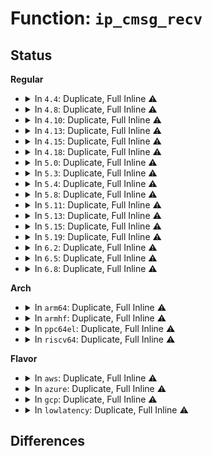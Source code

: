 # Function: <code>ip_cmsg_recv</code>

## Status
<b>Regular</b>
<ul>
<li>
<details>
<summary>In <code>4.4</code>: Duplicate, Full Inline ⚠️</summary>

**Collision:** Static Duplication

**Inline:** Full

**Transformation:** False

**Instances:**

```
In net/ipv4/ip_sockglue.c (ffffffff81761dd7)
Location: include/net/ip.h:576
Inline: True
Inline callers:
  - net/ipv4/ip_sockglue.c:ip_recv_error
```
```
In net/ipv4/raw.c (ffffffff8178469a)
Location: include/net/ip.h:576
Inline: True
Inline callers:
  - net/ipv4/raw.c:raw_recvmsg
```
```
In net/ipv4/ping.c (ffffffff817a3629)
Location: include/net/ip.h:576
Inline: True
Inline callers:
  - net/ipv4/ping.c:ping_recvmsg
```
```
In net/ipv6/udp.c (ffffffff817e317e)
Location: include/net/ip.h:576
Inline: True
Inline callers:
  - net/ipv6/udp.c:udpv6_recvmsg
```
```
In net/ipv6/datagram.c (ffffffff817f5a5a)
Location: include/net/ip.h:576
Inline: True
Inline callers:
  - net/ipv6/datagram.c:ipv6_recv_error
```
</details>
</li>
<li>
<details>
<summary>In <code>4.8</code>: Duplicate, Full Inline ⚠️</summary>

**Collision:** Static Duplication

**Inline:** Full

**Transformation:** False

**Instances:**

```
In net/ipv4/ip_sockglue.c (ffffffff817cdfe0)
Location: include/net/ip.h:572
Inline: True
Inline callers:
  - net/ipv4/ip_sockglue.c:ip_recv_error
```
```
In net/ipv4/raw.c (ffffffff817f1c5a)
Location: include/net/ip.h:572
Inline: True
Inline callers:
  - net/ipv4/raw.c:raw_recvmsg
```
```
In net/ipv4/ping.c (ffffffff81810668)
Location: include/net/ip.h:572
Inline: True
Inline callers:
  - net/ipv4/ping.c:ping_recvmsg
```
```
In net/ipv6/udp.c (ffffffff8185178a)
Location: include/net/ip.h:572
Inline: True
Inline callers:
  - net/ipv6/udp.c:udpv6_recvmsg
```
```
In net/ipv6/datagram.c (ffffffff81864a8e)
Location: include/net/ip.h:572
Inline: True
Inline callers:
  - net/ipv6/datagram.c:ipv6_recv_error
```
</details>
</li>
<li>
<details>
<summary>In <code>4.10</code>: Duplicate, Full Inline ⚠️</summary>

**Collision:** Static Duplication

**Inline:** Full

**Transformation:** False

**Instances:**

```
In net/ipv4/ip_sockglue.c (ffffffff817fdd40)
Location: include/net/ip.h:602
Inline: True
Inline callers:
  - net/ipv4/ip_sockglue.c:ip_recv_error
```
```
In net/ipv4/raw.c (ffffffff81822a4a)
Location: include/net/ip.h:602
Inline: True
Inline callers:
  - net/ipv4/raw.c:raw_recvmsg
```
```
In net/ipv4/ping.c (ffffffff81841b68)
Location: include/net/ip.h:602
Inline: True
Inline callers:
  - net/ipv4/ping.c:ping_recvmsg
```
```
In net/ipv6/datagram.c (ffffffff8189717d)
Location: include/net/ip.h:602
Inline: True
Inline callers:
  - net/ipv6/datagram.c:ipv6_recv_error
```
</details>
</li>
<li>
<details>
<summary>In <code>4.13</code>: Duplicate, Full Inline ⚠️</summary>

**Collision:** Static Duplication

**Inline:** Full

**Transformation:** False

**Instances:**

```
In net/ipv4/ip_sockglue.c (ffffffff8181e238)
Location: include/net/ip.h:614
Inline: True
Inline callers:
  - net/ipv4/ip_sockglue.c:ip_recv_error
```
```
In net/ipv4/raw.c (ffffffff818436b2)
Location: include/net/ip.h:614
Inline: True
Inline callers:
  - net/ipv4/raw.c:raw_recvmsg
```
```
In net/ipv4/ping.c (ffffffff8186331f)
Location: include/net/ip.h:614
Inline: True
Inline callers:
  - net/ipv4/ping.c:ping_recvmsg
```
```
In net/ipv6/datagram.c (ffffffff818bd525)
Location: include/net/ip.h:614
Inline: True
Inline callers:
  - net/ipv6/datagram.c:ipv6_recv_error
```
</details>
</li>
<li>
<details>
<summary>In <code>4.15</code>: Duplicate, Full Inline ⚠️</summary>

**Collision:** Static Duplication

**Inline:** Full

**Transformation:** False

**Instances:**

```
In net/ipv4/ip_sockglue.c (ffffffff8189d148)
Location: include/net/ip.h:626
Inline: True
Inline callers:
  - net/ipv4/ip_sockglue.c:ip_recv_error
```
```
In net/ipv4/raw.c (ffffffff818c3092)
Location: include/net/ip.h:626
Inline: True
Inline callers:
  - net/ipv4/raw.c:raw_recvmsg
```
```
In net/ipv4/ping.c (ffffffff818e345b)
Location: include/net/ip.h:626
Inline: True
Inline callers:
  - net/ipv4/ping.c:ping_recvmsg
```
```
In net/ipv6/datagram.c (ffffffff81940645)
Location: include/net/ip.h:626
Inline: True
Inline callers:
  - net/ipv6/datagram.c:ipv6_recv_error
```
</details>
</li>
<li>
<details>
<summary>In <code>4.18</code>: Duplicate, Full Inline ⚠️</summary>

**Collision:** Static Duplication

**Inline:** Full

**Transformation:** False

**Instances:**

```
In net/ipv4/ip_sockglue.c (ffffffff818f1634)
Location: include/net/ip.h:654
Inline: True
Inline callers:
  - net/ipv4/ip_sockglue.c:ip_recv_error
```
```
In net/ipv4/raw.c (ffffffff81918b85)
Location: include/net/ip.h:654
Inline: True
Inline callers:
  - net/ipv4/raw.c:raw_recvmsg
```
```
In net/ipv4/ping.c (ffffffff81939d8a)
Location: include/net/ip.h:654
Inline: True
Inline callers:
  - net/ipv4/ping.c:ping_recvmsg
```
```
In net/ipv6/datagram.c (ffffffff819995e3)
Location: include/net/ip.h:654
Inline: True
Inline callers:
  - net/ipv6/datagram.c:ipv6_recv_error
```
</details>
</li>
<li>
<details>
<summary>In <code>5.0</code>: Duplicate, Full Inline ⚠️</summary>

**Collision:** Static Duplication

**Inline:** Full

**Transformation:** False

**Instances:**

```
In net/ipv4/ip_sockglue.c (ffffffff8191f191)
Location: include/net/ip.h:708
Inline: True
Inline callers:
  - net/ipv4/ip_sockglue.c:ip_recv_error
```
```
In net/ipv4/raw.c (ffffffff8194734f)
Location: include/net/ip.h:708
Inline: True
Inline callers:
  - net/ipv4/raw.c:raw_recvmsg
```
```
In net/ipv4/ping.c (ffffffff81969a1b)
Location: include/net/ip.h:708
Inline: True
Inline callers:
  - net/ipv4/ping.c:ping_recvmsg
```
```
In net/ipv6/datagram.c (ffffffff819cff24)
Location: include/net/ip.h:708
Inline: True
Inline callers:
  - net/ipv6/datagram.c:ipv6_recv_error
```
</details>
</li>
<li>
<details>
<summary>In <code>5.3</code>: Duplicate, Full Inline ⚠️</summary>

**Collision:** Static Duplication

**Inline:** Full

**Transformation:** False

**Instances:**

```
In net/ipv4/ip_sockglue.c (ffffffff81981ae8)
Location: include/net/ip.h:746
Inline: True
Inline callers:
  - net/ipv4/ip_sockglue.c:ip_recv_error
```
```
In net/ipv4/raw.c (ffffffff819ab9cf)
Location: include/net/ip.h:746
Inline: True
Inline callers:
  - net/ipv4/raw.c:raw_recvmsg
```
```
In net/ipv4/ping.c (ffffffff819d06c0)
Location: include/net/ip.h:746
Inline: True
Inline callers:
  - net/ipv4/ping.c:ping_recvmsg
```
```
In net/ipv6/datagram.c (ffffffff81a3ec35)
Location: include/net/ip.h:746
Inline: True
Inline callers:
  - net/ipv6/datagram.c:ipv6_recv_error
```
</details>
</li>
<li>
<details>
<summary>In <code>5.4</code>: Duplicate, Full Inline ⚠️</summary>

**Collision:** Static Duplication

**Inline:** Full

**Transformation:** False

**Instances:**

```
In net/ipv4/ip_sockglue.c (ffffffff819b8328)
Location: include/net/ip.h:747
Inline: True
Inline callers:
  - net/ipv4/ip_sockglue.c:ip_recv_error
```
```
In net/ipv4/raw.c (ffffffff819e269f)
Location: include/net/ip.h:747
Inline: True
Inline callers:
  - net/ipv4/raw.c:raw_recvmsg
```
```
In net/ipv4/ping.c (ffffffff81a07210)
Location: include/net/ip.h:747
Inline: True
Inline callers:
  - net/ipv4/ping.c:ping_recvmsg
```
```
In net/ipv6/datagram.c (ffffffff81a758a5)
Location: include/net/ip.h:747
Inline: True
Inline callers:
  - net/ipv6/datagram.c:ipv6_recv_error
```
</details>
</li>
<li>
<details>
<summary>In <code>5.8</code>: Duplicate, Full Inline ⚠️</summary>

**Collision:** Static Duplication

**Inline:** Full

**Transformation:** False

**Instances:**

```
In net/ipv4/ip_sockglue.c (ffffffff81aa2c48)
Location: include/net/ip.h:747
Inline: True
Inline callers:
  - net/ipv4/ip_sockglue.c:ip_recv_error
```
```
In net/ipv4/raw.c (ffffffff81ad04be)
Location: include/net/ip.h:747
Inline: True
Inline callers:
  - net/ipv4/raw.c:raw_recvmsg
```
```
In net/ipv4/ping.c (ffffffff81af7810)
Location: include/net/ip.h:747
Inline: True
Inline callers:
  - net/ipv4/ping.c:ping_recvmsg
```
```
In net/ipv6/datagram.c (ffffffff81b6fac5)
Location: include/net/ip.h:747
Inline: True
Inline callers:
  - net/ipv6/datagram.c:ipv6_recv_error
```
</details>
</li>
<li>
<details>
<summary>In <code>5.11</code>: Duplicate, Full Inline ⚠️</summary>

**Collision:** Static Duplication

**Inline:** Full

**Transformation:** False

**Instances:**

```
In net/ipv4/ip_sockglue.c (ffffffff81aacf58)
Location: include/net/ip.h:744
Inline: True
Inline callers:
  - net/ipv4/ip_sockglue.c:ip_recv_error
```
```
In net/ipv4/raw.c (ffffffff81adc4ce)
Location: include/net/ip.h:744
Inline: True
Inline callers:
  - net/ipv4/raw.c:raw_recvmsg
```
```
In net/ipv4/ping.c (ffffffff81b046f0)
Location: include/net/ip.h:744
Inline: True
Inline callers:
  - net/ipv4/ping.c:ping_recvmsg
```
```
In net/ipv6/datagram.c (ffffffff81b7e5f5)
Location: include/net/ip.h:744
Inline: True
Inline callers:
  - net/ipv6/datagram.c:ipv6_recv_error
```
</details>
</li>
<li>
<details>
<summary>In <code>5.13</code>: Duplicate, Full Inline ⚠️</summary>

**Collision:** Static Duplication

**Inline:** Full

**Transformation:** False

**Instances:**

```
In net/ipv4/ip_sockglue.c (ffffffff81a981a8)
Location: include/net/ip.h:748
Inline: True
Inline callers:
  - net/ipv4/ip_sockglue.c:ip_recv_error
```
```
In net/ipv4/raw.c (ffffffff81ac743d)
Location: include/net/ip.h:748
Inline: True
Inline callers:
  - net/ipv4/raw.c:raw_recvmsg
```
```
In net/ipv4/ping.c (ffffffff81aef700)
Location: include/net/ip.h:748
Inline: True
Inline callers:
  - net/ipv4/ping.c:ping_recvmsg
```
```
In net/ipv6/datagram.c (ffffffff81b6d20c)
Location: include/net/ip.h:748
Inline: True
Inline callers:
  - net/ipv6/datagram.c:ipv6_recv_error
```
</details>
</li>
<li>
<details>
<summary>In <code>5.15</code>: Duplicate, Full Inline ⚠️</summary>

**Collision:** Static Duplication

**Inline:** Full

**Transformation:** False

**Instances:**

```
In net/ipv4/ip_sockglue.c (ffffffff81b53638)
Location: include/net/ip.h:761
Inline: True
Inline callers:
  - net/ipv4/ip_sockglue.c:ip_recv_error
```
```
In net/ipv4/raw.c (ffffffff81b85c5d)
Location: include/net/ip.h:761
Inline: True
Inline callers:
  - net/ipv4/raw.c:raw_recvmsg
```
```
In net/ipv4/ping.c (ffffffff81bb0c9a)
Location: include/net/ip.h:761
Inline: True
Inline callers:
  - net/ipv4/ping.c:ping_recvmsg
```
```
In net/ipv6/datagram.c (ffffffff81c35127)
Location: include/net/ip.h:761
Inline: True
Inline callers:
  - net/ipv6/datagram.c:ipv6_recv_error
```
</details>
</li>
<li>
<details>
<summary>In <code>5.19</code>: Duplicate, Full Inline ⚠️</summary>

**Collision:** Static Duplication

**Inline:** Full

**Transformation:** False

**Instances:**

```
In net/ipv4/ip_sockglue.c (ffffffff81cdfc63)
Location: include/net/ip.h:759
Inline: True
Inline callers:
  - net/ipv4/ip_sockglue.c:ip_recv_error
```
```
In net/ipv4/raw.c (ffffffff81d15fd1)
Location: include/net/ip.h:759
Inline: True
Inline callers:
  - net/ipv4/raw.c:raw_recvmsg
```
```
In net/ipv4/ping.c (ffffffff81d441d4)
Location: include/net/ip.h:759
Inline: True
Inline callers:
  - net/ipv4/ping.c:ping_recvmsg
```
```
In net/ipv6/datagram.c (ffffffff81dd2aa8)
Location: include/net/ip.h:759
Inline: True
Inline callers:
  - net/ipv6/datagram.c:ipv6_recv_error
```
</details>
</li>
<li>
<details>
<summary>In <code>6.2</code>: Duplicate, Full Inline ⚠️</summary>

**Collision:** Static Duplication

**Inline:** Full

**Transformation:** False

**Instances:**

```
In net/ipv4/ip_sockglue.c (ffffffff81ea0103)
Location: include/net/ip.h:763
Inline: True
Inline callers:
  - net/ipv4/ip_sockglue.c:ip_recv_error
```
```
In net/ipv4/raw.c (ffffffff81edce42)
Location: include/net/ip.h:763
Inline: True
Inline callers:
  - net/ipv4/raw.c:raw_recvmsg
```
```
In net/ipv4/ping.c (ffffffff81f0d6a3)
Location: include/net/ip.h:763
Inline: True
Inline callers:
  - net/ipv4/ping.c:ping_recvmsg
```
```
In net/ipv6/datagram.c (ffffffff81fa3f94)
Location: include/net/ip.h:763
Inline: True
Inline callers:
  - net/ipv6/datagram.c:ipv6_recv_error
```
</details>
</li>
<li>
<details>
<summary>In <code>6.5</code>: Duplicate, Full Inline ⚠️</summary>

**Collision:** Static Duplication

**Inline:** Full

**Transformation:** False

**Instances:**

```
In net/ipv4/ip_sockglue.c (ffffffff81efe953)
Location: include/net/ip.h:783
Inline: True
Inline callers:
  - net/ipv4/ip_sockglue.c:ip_recv_error
```
```
In net/ipv4/raw.c (ffffffff81f3c092)
Location: include/net/ip.h:783
Inline: True
Inline callers:
  - net/ipv4/raw.c:raw_recvmsg
```
```
In net/ipv4/ping.c (ffffffff81f6d307)
Location: include/net/ip.h:783
Inline: True
Inline callers:
  - net/ipv4/ping.c:ping_recvmsg
```
```
In net/ipv6/datagram.c (ffffffff8200485d)
Location: include/net/ip.h:783
Inline: True
Inline callers:
  - net/ipv6/datagram.c:ipv6_recv_error
```
</details>
</li>
<li>
<details>
<summary>In <code>6.8</code>: Duplicate, Full Inline ⚠️</summary>

**Collision:** Static Duplication

**Inline:** Full

**Transformation:** False

**Instances:**

```
In net/ipv4/ip_sockglue.c (ffffffff81fc2b7b)
Location: include/net/ip.h:793
Inline: True
Inline callers:
  - net/ipv4/ip_sockglue.c:ip_recv_error
```
```
In net/ipv4/raw.c (ffffffff820021b6)
Location: include/net/ip.h:793
Inline: True
Inline callers:
  - net/ipv4/raw.c:raw_recvmsg
```
```
In net/ipv4/ping.c (ffffffff82033a5e)
Location: include/net/ip.h:793
Inline: True
Inline callers:
  - net/ipv4/ping.c:ping_recvmsg
```
```
In net/ipv6/datagram.c (ffffffff820d3623)
Location: include/net/ip.h:793
Inline: True
Inline callers:
  - net/ipv6/datagram.c:ipv6_recv_error
```
</details>
</li>
</ul>
<b>Arch</b>
<ul>
<li>
<details>
<summary>In <code>arm64</code>: Duplicate, Full Inline ⚠️</summary>

**Collision:** Static Duplication

**Inline:** Full

**Transformation:** False

**Instances:**

```
In net/ipv4/ip_sockglue.c (ffff800010c696d4)
Location: include/net/ip.h:747
Inline: True
Inline callers:
  - net/ipv4/ip_sockglue.c:ip_recv_error
```
```
In net/ipv4/raw.c (ffff800010c964d4)
Location: include/net/ip.h:747
Inline: True
Inline callers:
  - net/ipv4/raw.c:raw_recvmsg
```
```
In net/ipv4/ping.c (ffff800010cc0108)
Location: include/net/ip.h:747
Inline: True
Inline callers:
  - net/ipv4/ping.c:ping_recvmsg
```
```
In net/ipv6/datagram.c (ffff800010d3e1d4)
Location: include/net/ip.h:747
Inline: True
Inline callers:
  - net/ipv6/datagram.c:ipv6_recv_error
```
</details>
</li>
<li>
<details>
<summary>In <code>armhf</code>: Duplicate, Full Inline ⚠️</summary>

**Collision:** Static Duplication

**Inline:** Full

**Transformation:** False

**Instances:**

```
In net/ipv4/ip_sockglue.c (c0d788f4)
Location: include/net/ip.h:747
Inline: True
Inline callers:
  - net/ipv4/ip_sockglue.c:ip_recv_error
```
```
In net/ipv4/raw.c (c0da57b4)
Location: include/net/ip.h:747
Inline: True
Inline callers:
  - net/ipv4/raw.c:raw_recvmsg
```
```
In net/ipv4/ping.c (c0dcc60c)
Location: include/net/ip.h:747
Inline: True
Inline callers:
  - net/ipv4/ping.c:ping_recvmsg
```
```
In net/ipv6/datagram.c (c0e41534)
Location: include/net/ip.h:747
Inline: True
Inline callers:
  - net/ipv6/datagram.c:ipv6_recv_error
```
</details>
</li>
<li>
<details>
<summary>In <code>ppc64el</code>: Duplicate, Full Inline ⚠️</summary>

**Collision:** Static Duplication

**Inline:** Full

**Transformation:** False

**Instances:**

```
In net/ipv4/ip_sockglue.c (c000000000d6e3a8)
Location: include/net/ip.h:747
Inline: True
Inline callers:
  - net/ipv4/ip_sockglue.c:ip_recv_error
```
```
In net/ipv4/raw.c (c000000000da7e30)
Location: include/net/ip.h:747
Inline: True
Inline callers:
  - net/ipv4/raw.c:raw_recvmsg
```
```
In net/ipv4/ping.c (c000000000ddb4e4)
Location: include/net/ip.h:747
Inline: True
Inline callers:
  - net/ipv4/ping.c:ping_recvmsg
```
```
In net/ipv6/datagram.c (c000000000e72950)
Location: include/net/ip.h:747
Inline: True
Inline callers:
  - net/ipv6/datagram.c:ipv6_recv_error
```
</details>
</li>
<li>
<details>
<summary>In <code>riscv64</code>: Duplicate, Full Inline ⚠️</summary>

**Collision:** Static Duplication

**Inline:** Full

**Transformation:** False

**Instances:**

```
In net/ipv4/ip_sockglue.c (ffffffe0007cf54c)
Location: include/net/ip.h:747
Inline: True
Inline callers:
  - net/ipv4/ip_sockglue.c:ip_recv_error
```
```
In net/ipv4/raw.c (ffffffe0007f570a)
Location: include/net/ip.h:747
Inline: True
Inline callers:
  - net/ipv4/raw.c:raw_recvmsg
```
```
In net/ipv4/ping.c (ffffffe000816b9e)
Location: include/net/ip.h:747
Inline: True
Inline callers:
  - net/ipv4/ping.c:ping_recvmsg
```
```
In net/ipv6/datagram.c (ffffffe00087a7e8)
Location: include/net/ip.h:747
Inline: True
Inline callers:
  - net/ipv6/datagram.c:ipv6_recv_error
```
</details>
</li>
</ul>
<b>Flavor</b>
<ul>
<li>
<details>
<summary>In <code>aws</code>: Duplicate, Full Inline ⚠️</summary>

**Collision:** Static Duplication

**Inline:** Full

**Transformation:** False

**Instances:**

```
In net/ipv4/ip_sockglue.c (ffffffff81958198)
Location: include/net/ip.h:747
Inline: True
Inline callers:
  - net/ipv4/ip_sockglue.c:ip_recv_error
```
```
In net/ipv4/raw.c (ffffffff8198250f)
Location: include/net/ip.h:747
Inline: True
Inline callers:
  - net/ipv4/raw.c:raw_recvmsg
```
```
In net/ipv4/ping.c (ffffffff819a6fb0)
Location: include/net/ip.h:747
Inline: True
Inline callers:
  - net/ipv4/ping.c:ping_recvmsg
```
```
In net/ipv6/datagram.c (ffffffff81a14f35)
Location: include/net/ip.h:747
Inline: True
Inline callers:
  - net/ipv6/datagram.c:ipv6_recv_error
```
</details>
</li>
<li>
<details>
<summary>In <code>azure</code>: Duplicate, Full Inline ⚠️</summary>

**Collision:** Static Duplication

**Inline:** Full

**Transformation:** False

**Instances:**

```
In net/ipv4/ip_sockglue.c (ffffffff81911c88)
Location: include/net/ip.h:747
Inline: True
Inline callers:
  - net/ipv4/ip_sockglue.c:ip_recv_error
```
```
In net/ipv4/raw.c (ffffffff8193bfcf)
Location: include/net/ip.h:747
Inline: True
Inline callers:
  - net/ipv4/raw.c:raw_recvmsg
```
```
In net/ipv4/ping.c (ffffffff81960a70)
Location: include/net/ip.h:747
Inline: True
Inline callers:
  - net/ipv4/ping.c:ping_recvmsg
```
```
In net/ipv6/datagram.c (ffffffff819d1cf5)
Location: include/net/ip.h:747
Inline: True
Inline callers:
  - net/ipv6/datagram.c:ipv6_recv_error
```
</details>
</li>
<li>
<details>
<summary>In <code>gcp</code>: Duplicate, Full Inline ⚠️</summary>

**Collision:** Static Duplication

**Inline:** Full

**Transformation:** False

**Instances:**

```
In net/ipv4/ip_sockglue.c (ffffffff819c2968)
Location: include/net/ip.h:747
Inline: True
Inline callers:
  - net/ipv4/ip_sockglue.c:ip_recv_error
```
```
In net/ipv4/raw.c (ffffffff819eccdf)
Location: include/net/ip.h:747
Inline: True
Inline callers:
  - net/ipv4/raw.c:raw_recvmsg
```
```
In net/ipv4/ping.c (ffffffff81a11850)
Location: include/net/ip.h:747
Inline: True
Inline callers:
  - net/ipv4/ping.c:ping_recvmsg
```
```
In net/ipv6/datagram.c (ffffffff81a7f9b5)
Location: include/net/ip.h:747
Inline: True
Inline callers:
  - net/ipv6/datagram.c:ipv6_recv_error
```
</details>
</li>
<li>
<details>
<summary>In <code>lowlatency</code>: Duplicate, Full Inline ⚠️</summary>

**Collision:** Static Duplication

**Inline:** Full

**Transformation:** False

**Instances:**

```
In net/ipv4/ip_sockglue.c (ffffffff819cc368)
Location: include/net/ip.h:747
Inline: True
Inline callers:
  - net/ipv4/ip_sockglue.c:ip_recv_error
```
```
In net/ipv4/raw.c (ffffffff819f6bcf)
Location: include/net/ip.h:747
Inline: True
Inline callers:
  - net/ipv4/raw.c:raw_recvmsg
```
```
In net/ipv4/ping.c (ffffffff81a1c1c0)
Location: include/net/ip.h:747
Inline: True
Inline callers:
  - net/ipv4/ping.c:ping_recvmsg
```
```
In net/ipv6/datagram.c (ffffffff81a8c275)
Location: include/net/ip.h:747
Inline: True
Inline callers:
  - net/ipv6/datagram.c:ipv6_recv_error
```
</details>
</li>
</ul>

## Differences
